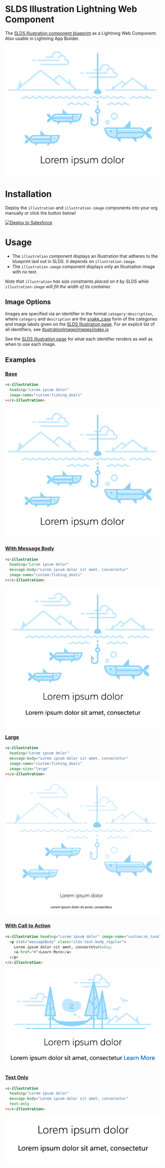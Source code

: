 # SLDS Illustration Lightning Web Component

The [SLDS Illustration component blueprint](https://www.lightningdesignsystem.com/components/illustration/) as a Lightning Web Component. Also usable in Lightning App Builder.

![example](./media/base.png)

# Installation

Deploy the `illustration` and `illustration-image` components into your org manually or click the button below!

<a href="https://githubsfdeploy.herokuapp.com?owner=kacrouse&amp;repo=lwc-illustration">
  <img src="https://raw.githubusercontent.com/afawcett/githubsfdeploy/master/src/main/webapp/resources/img/deploy.png" alt="Deploy to Salesforce" />
</a>

# Usage

- The `illustration` component displays an Illustration that adheres to the blueprint laid out in SLDS. It depends on `illustration-image`.
- The `illustration-image` component displays only an Illustration image with no text.

_Note that `illustration` has size constraints placed on it by SLDS while `illustration-image` will fill the width of its container._

## Image Options

Images are specified via an identifier in the format `category:description`, where `category` and `description` are the [snake_case](https://en.wikipedia.org/wiki/Snake_case) form of the categories and image labels given on the [SLDS Illustration page](https://www.lightningdesignsystem.com/components/illustration/). For an explicit list of all identifiers, see [illustrationImage/images/index.js](./force-app/main/default/lwc/illustrationImage/images/index.js#L24)

See the [SLDS Illustration page](https://www.lightningdesignsystem.com/components/illustration/) for what each identifier renders as well as when to use each image.

## Examples

### [Base](https://www.lightningdesignsystem.com/components/illustration/#Base)

```html
<c-illustration
  heading="Lorem ipsum dolor"
  image-name="custom:fishing_deals"
></c-illustration>
```

![base-example](./media/base.png)

### [With Message Body](https://www.lightningdesignsystem.com/components/illustration/#With-Message-Body)

```html
<c-illustration
  heading="Lorem ipsum dolor"
  message-body="Lorem ipsum dolor sit amet, consectetur"
  image-name="custom:fishing_deals"
></c-illustration>
```

![with-message-body-example](./media/with-message-body.png)

### [Large](https://www.lightningdesignsystem.com/components/illustration/#Large-Illustrations)

```html
<c-illustration
  heading="Lorem ipsum dolor"
  message-body="Lorem ipsum dolor sit amet, consectetur"
  image-name="custom:fishing_deals"
  image-size="large"
></c-illustration>
```

![large-example](./media/large.png)

### [With Call to Action](https://www.lightningdesignsystem.com/components/illustration/#With-Call-to-Action)

```html
<c-illustration heading="Lorem ipsum dolor" image-name="custom:no_task">
  <p slot="messageBody" class="slds-text-body_regular">
    Lorem ipsum dolor sit amet, consectetur&nbsp;
    <a href="#">Learn More</a>
  </p>
</c-illustration>
```

![with-call-to-action-example](./media/with-call-to-action.png)

### [Text Only](https://www.lightningdesignsystem.com/components/illustration/#Text-Only)

```html
<c-illustration
  heading="Lorem ipsum dolor"
  message-body="Lorem ipsum dolor sit amet, consectetur"
  text-only
></c-illustration>
```

![text-only-example](./media/text-only.png)
